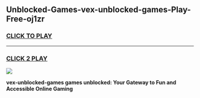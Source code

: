 
## Unblocked-Games-vex-unblocked-games-Play-Free-oj1zr
<h3>
<a href="https://premium76.site?title=vex-unblocked-games&ref=21A">CLICK TO PLAY</a></h3>
<hr>

<h3>
<a href="https://premium76.site?title=vex-unblocked-games&ref=21A">CLICK 2 PLAY</a>
  
</h3>

<a href="https://premium76.site?title=vex-unblocked-games&ref=21A"><img src="https://clearcache.store/games.png"></a>


**vex-unblocked-games games unblocked: Your Gateway to Fun and Accessible Online Gaming**
